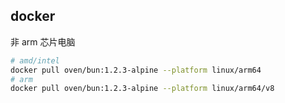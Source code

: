 ## docker

非 arm 芯片电脑

```sh
# amd/intel
docker pull oven/bun:1.2.3-alpine --platform linux/arm64
# arm
docker pull oven/bun:1.2.3-alpine --platform linux/arm64/v8
```